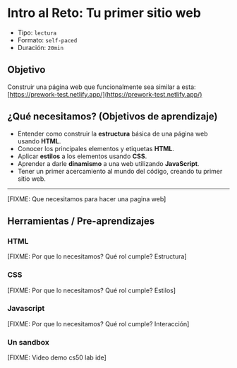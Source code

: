 # Intro al Reto: Tu primer sitio web

- Tipo: `lectura`
- Formato: `self-paced`
- Duración: `20min`

## Objetivo

Construir una página web que funcionalmente sea similar a esta: [https://prework-test.netlify.app/](https://prework-test.netlify.app/)

## ¿Qué necesitamos? (Objetivos de aprendizaje)

- Entender como construir la **estructura** básica de una página web usando **HTML**.
- Conocer los principales elementos y etiquetas **HTML**.
- Aplicar **estilos** a los elementos usando **CSS**.
- Aprender a darle **dinamismo** a una web utilizando **JavaScript**.
- Tener un primer acercamiento al mundo del código, creando tu primer sitio
  web.

***

[FIXME: Que necesitamos para hacer una pagina web]

## Herramientas / Pre-aprendizajes

### HTML

[FIXME: Por que lo necesitamos? Qué rol cumple? Estructura]

### CSS

[FIXME: Por que lo necesitamos? Qué rol cumple? Estilos]

### Javascript

[FIXME: Por que lo necesitamos? Qué rol cumple? Interacción]

### Un sandbox

[FIXME: Video demo cs50 lab ide]
